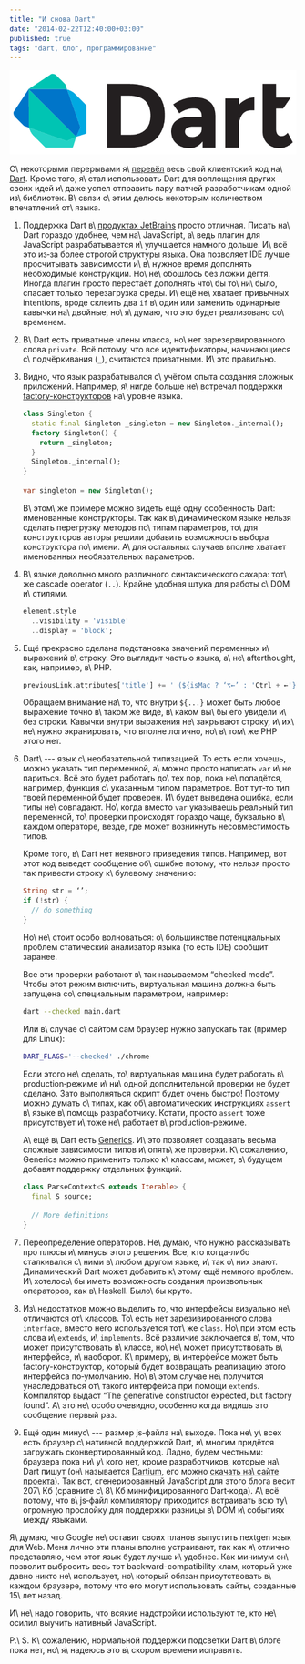 ```yaml
---
title: "И снова Dart"
date: "2014-02-22T12:40:00+03:00"
published: true
tags: "dart, блог, программирование"
---
```


![](/images/3rd-party/dart-logo.png "Dart")

С\ некоторыми перерывами я\ [перевёл][old-post] весь свой клиентский код на\ [Dart]. Кроме того, я\ стал использовать
Dart для воплощения других своих идей и\ даже успел отправить пару патчей разработчикам одной из\ библиотек. В\ связи
с\ этим делюсь некоторым количеством впечатлений от\ языка.

1. Поддержка Dart в\ [продуктах JetBrains][webstorm] просто отличная. Писать на\ Dart гораздо удобнее, чем
    на\ JavaScript, а\ ведь плагин для JavaScript разрабатывается и\ улучшается намного дольше. И\ всё это из&#8209;за
    более строгой структуры языка. Она позволяет IDE лучше просчитывать зависимости и\ в\ нужное время дополнять
    необходимые конструкции. Но\ не\ обошлось без ложки дёгтя. Иногда плагин просто перестаёт дополнять что\ бы
    то\ ни\ было, спасает только перезагрузка среды. И\ ещё не\ хватает привычных intentions, вроде склеить два `if`
    в\ один или заменить одинарные кавычки на\ двойные, но\ я\ думаю, что это будет реализовано со\ временем.

2. В\ Dart есть приватные члены класса, но\ нет зарезервированного слова `private`. Всё потому, что все идентификаторы,
    начинающиеся с\ подчёркивания (`_`), считаются приватными. И\ это правильно.

3. Видно, что язык разрабатывался с\ учётом опыта создания сложных приложений. Например, я\ нигде больше не\ встречал
    поддержки [factory-конструкторов][factory] на\ уровне языка.

    ~~~~~dart
    class Singleton {
      static final Singleton _singleton = new Singleton._internal();
      factory Singleton() {
        return _singleton;
      }
      Singleton._internal();
    }

    var singleton = new Singleton();
    ~~~~~

    В\ этом\ же примере можно видеть ещё одну особенность Dart: именованные конструкторы. Так как в\ динамическом языке
    нельзя сделать перегрузку методов по\ типам параметров, то\ для конструкторов авторы решили добавить возможность
    выбора конструктора по\ имени. А\ для остальных случаев вполне хватает именованных необязательных параметров.

4. В\ языке довольно много различного синтаксического сахара: тот\ же cascade operator (`..`). Крайне удобная штука для
    работы с\ DOM и\ стилями.

    ~~~~~dart
    element.style
      ..visibility = 'visible'
      ..display = 'block';
    ~~~~~

5. Ещё прекрасно сделана подстановка значений переменных и\ выражений в\ строку. Это выглядит частью языка,
    а\ не\ afterthought, как, например, в\ PHP.

    ~~~~~dart
    previousLink.attributes['title'] += ' (${isMac ? ‘⌥←’ : 'Ctrl + ←'})';
    ~~~~~

    Обращаем внимание на\ то, что внутри `${...}` может быть любое выражение точно в\ таком же виде, в\ каком вы\ бы его
    увидели и\ без строки. Кавычки внутри выражения не\ закрывают строку, и\ их\ не\ нужно экранировать, что вполне
    логично, но\ в\ том\ же PHP этого нет.

6. Dart\ --- язык с\ необязательной типизацией. То есть если хочешь, можно указать тип переменной, а\ можно просто
    написать `var` и\ не париться. Всё это будет работать до\ тех пор, пока не\ попадётся, например, функция
    с\ указанным типом параметров. Вот тут&#8209;то тип твоей переменной будет проверен. И\ будет выведена ошибка, если
    типы не\ совпадают. Но\ когда вместо `var` указываешь реальный тип переменной, то\ проверки происходят гораздо чаще,
    буквально в\ каждом операторе, везде, где может возникнуть несовместимость типов.

    Кроме того, в\ Dart нет неявного приведения типов. Например, вот этот код выведет сообщение об\ ошибке потому, что
    нельзя просто так привести строку к\ булевому значению:

    ~~~~~dart
    String str = ‘’;
    if (!str) {
      // do something
    }
    ~~~~~

    Но\ не\ стоит особо волноваться: о\ большинстве потенциальных проблем статический анализатор языка (то есть IDE)
    сообщит заранее.

    Все эти проверки работают в\ так называемом “checked mode”. Чтобы этот режим включить, виртуальная машина должна
    быть запущена со\ специальным параметром, например:

    ~~~~~bash
    dart --checked main.dart
    ~~~~~

    Или в\ случае с\ сайтом сам браузер нужно запускать так (пример для Linux):

    ~~~~~bash
    DART_FLAGS='--checked' ./chrome
    ~~~~~

    Если этого не\ сделать, то\ виртуальная машина будет работать в\ production&#8209;режиме и\ ни\ одной дополнительной
    проверки не будет сделано. Зато выполняться скрипт будет очень быстро! Поэтому можно думать о\ типах, как
    об\ автоматических инструкциях `assert` в\ языке в\ помощь разработчику. Кстати, просто `assert` тоже присутствует
    и\ тоже не\ работает в\ production&#8209;режиме.

    А\ ещё в\ Dart есть [Generics]. И\ это позволяет создавать весьма сложные зависимости типов и\ опять\ же проверки.
    К\ сожалению, Generics можно применить только к\ классам, может, в\ будущем добавят поддержку отдельных функций.

    ~~~~~dart
    class ParseContext<S extends Iterable> {
      final S source;

      // More definitions
    }
    ~~~~~

7. Переопределение операторов. Не\ думаю, что нужно рассказывать про плюсы и\ минусы этого решения. Все, кто
    когда&#8209;либо сталкивался с\ ними в\ любом другом языке, и\ так о\ них знают. Динамический Dart может добавить
    к\ этому ещё немного проблем. И\ хотелось\ бы иметь возможность создания произвольных операторов, как в\ Haskell.
    Было\ бы круто.

8. Из\ недостатков можно выделить то, что интерфейсы визуально не\ отличаются от\ классов. То\ есть нет
    зарезивированного слова `interface`, вместо него используется тот\ же `class`. Но\ при этом есть слова и\ `extends`,
    и\ `implements`.  Всё различие заключается в\ том, что может присутствовать в\ классе, но\ не\ может присутствовать
    в\ интерфейсе, и\ наоборот. К\ примеру, в\ интерфейсе может быть factory-конструктор, который будет возвращать
    реализацию этого интерфейса по&#8209;умолчанию. Но\ в\ этом случае не\ получится унаследоваться от\ такого
    интерфейса при помощи `extends`. Компилятор выдаст “The generative constructor expected, but factory found”. А\ это
    не\ особо очевидно, особенно когда видишь это сообщение первый раз.

9. Ещё один минус\ --- размер js&#8209;файла на\ выходе. Пока не\ у\ всех есть браузер с\ нативной поддержкой Dart,
    и\ многим придётся загружать сконвертированный код.  Ладно, будем честными: браузера пока ни\ у\ кого нет, кроме
    разработчиков, которые на\ Dart пишут (он\ называется [Dartium], его можно [скачать на\ сайте
    проекта][dartium-download]). Так вот, сгенерированный JavaScript для этого блога весит 207\ Кб (сравните с\ 8\ Кб
    минифицированного Dart&#8209;кода). А\ всё потому, что в\ js&#8209;файл компилятору приходится встраивать всю
    ту\ огромную прослойку для поддержки разницы в\ DOM и\ событиях между языками.

Я\ думаю, что Google не\ оставит своих планов выпустить nextgen язык для Web. Меня лично эти планы вполне устраивают,
так как я\ отлично представляю, чем этот язык будет лучше и\ удобнее. Как минимум он\ позволит выбросить весь тот
backward-compatibility хлам, который уже давно никто не\ использует, но\ который обязан присутствовать в\ каждом
браузере, потому что его могут использовать сайты, созданные 15\ лет назад.

И\ не\ надо говорить, что всякие надстройки используют те, кто не\ осилил выучить нативный JavaScript.

P.\ S. К\ сожалению, нормальной поддержки подсветки Dart в\ блоге пока нет, но\ я\ надеюсь это в\ скором времени
исправить.

[Dart]: https://www.dartlang.org/
[Dartium]: https://www.dartlang.org/tools/dartium/
[dartium-download]: https://www.dartlang.org/tools/download.html
[factory]: https://www.dartlang.org/docs/dart-up-and-running/contents/ch02.html#ch02-constructor-factory
[Generics]: https://www.dartlang.org/docs/dart-up-and-running/contents/ch02.html#generics
[old-post]: /post/dart/
[webstorm]: http://www.jetbrains.com/webstorm/
